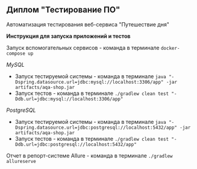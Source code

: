 ## Диплом "Тестирование ПО"
Автоматизация тестирования веб-сервиса "Путешествие дня"

**Инструкция для запуска приложений и тестов**

Запуск вспомогательных сервисов - команда в терминале `docker-compose
up`

*MySQL*
- Запуск тестируемой системы - команда в терминале `java "-Dspring.datasource.url=jdbc:mysql://localhost:3306/app" -jar artifacts/aqa-shop.jar`
- Запуск тестов - команда в терминале `./gradlew clean test "-Ddb.url=jdbc:mysql://localhost:3306/app"`

*PostgreSQL*
- Запуск тестируемой системы - команда в терминале `java "-Dspring.datasource.url=jdbc:postgresql://localhost:5432/app" -jar artifacts/aqa-shop.jar`
- Запуск тестов - команда в терминале `./gradlew clean test "-Ddb.url=jdbc:postgresql://localhost:5432/app"`

Отчет в репорт-системе Allure - команда в терминале `./gradlew   
allureserve`
